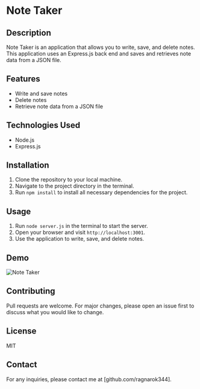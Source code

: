 # Note Taker

## Description

Note Taker is an application that allows you to write, save, and delete notes. This application uses an Express.js back end and saves and retrieves note data from a JSON file.

## Features

- Write and save notes
- Delete notes
- Retrieve note data from a JSON file

## Technologies Used

- Node.js
- Express.js

## Installation

1. Clone the repository to your local machine.
2. Navigate to the project directory in the terminal.
3. Run `npm install` to install all necessary dependencies for the project.

## Usage

1. Run `node server.js` in the terminal to start the server.
2. Open your browser and visit `http://localhost:3001`.
3. Use the application to write, save, and delete notes.


## Demo



![Note Taker](https://github.com/Ragnarok344/note-taker/assets/155500056/40101b40-bd86-4bf0-b197-2b74ede4417b)


## Contributing

Pull requests are welcome. For major changes, please open an issue first to discuss what you would like to change.

## License

MIT

## Contact

For any inquiries, please contact me at [github.com/ragnarok344].

